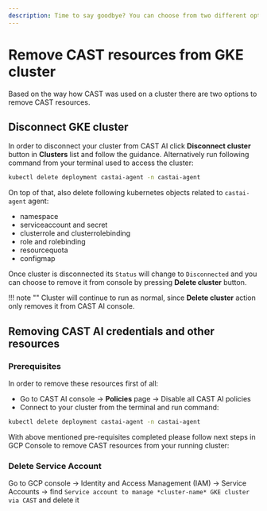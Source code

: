 ```yaml
---
description: Time to say goodbye? You can choose from two different options to remove CAST resources based on how you used CAST AI in your cluster.
---
```


# Remove CAST resources from GKE cluster

Based on the way how CAST was used on a cluster there are two options to remove CAST resources.

## Disconnect GKE cluster

In order to disconnect your cluster from CAST AI click **Disconnect cluster** button in **Clusters** list and follow the guidance.  Alternatively run following command from your terminal used to access the cluster:

```bash
kubectl delete deployment castai-agent -n castai-agent
```

On top of that, also delete following kubernetes objects related to `castai-agent` agent:

- namespace
- serviceaccount and secret
- clusterrole and clusterrolebinding
- role and rolebinding
- resourcequota
- configmap

Once cluster is disconnected its `Status` will change to `Disconnected` and you can choose to remove it from console by pressing **Delete cluster** button.

!!! note ""
    Cluster will continue to run as normal, since **Delete cluster** action only removes it from CAST AI console.

## Removing CAST AI credentials and other resources

### Prerequisites

In order to remove these resources first of all:

- Go to CAST AI console → **Policies** page → Disable all CAST AI policies
- Connect to your cluster from the terminal and run command:

```bash
kubectl delete deployment castai-agent -n castai-agent
```

With above mentioned pre-requisites completed please follow next steps in GCP Console to remove CAST resources from your running cluster:

### Delete Service Account

Go to GCP console → Identity and Access Management (IAM) → Service Accounts → find `Service account to manage *cluster-name* GKE cluster via CAST` and delete it
